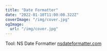 ```yaml
---
title: "Date Formatter"
date: "2022-01-10T11:00:00.322Z"
coverImage: "/img/cover.jpg"
ogImage:
  url: "/img/cover.jpg"
---
```


Tool: NS Date Formatter [nsdateformatter.com](https://nsdateformatter.com/)
